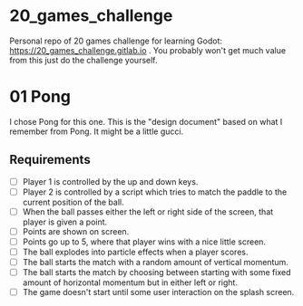 # 20_games_challenge
Personal repo of 20 games challenge for learning Godot: https://20_games_challenge.gitlab.io . You probably won't get much value from this just do the challenge yourself.

# 01 Pong
I chose Pong for this one. This is the "design document" based on what I remember from Pong. It might be a little gucci.
## Requirements
 - [ ] Player 1 is controlled by the up and down keys.
 - [ ] Player 2 is controlled by a script which tries to match the paddle to the current position of the ball.
 - [ ] When the ball passes either the left or right side of the screen, that player is given a point.
 - [ ] Points are shown on screen.
 - [ ] Points go up to 5, where that player wins with a nice little screen.
 - [ ] The ball explodes into particle effects when a player scores.
 - [ ] The ball starts the match with a random amount of vertical momentum.
 - [ ] The ball starts the match by choosing between starting with some fixed amount of horizontal momentum but in either left or right.
 - [ ] The game doesn't start until some user interaction on the splash screen.
